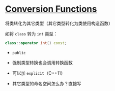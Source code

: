 # [Conversion Functions](https://en.cppreference.com/w/cpp/language/cast_operator)
将类转化为其它类型（其它类型转化为类使用构造函数）

如将 `class` 转为 `int` 类型：
```cpp
class::operator int() const;
```

- `public`

- 强制类型转换也会调用转换函数

- 可以加 `explicit`（C++11）

- 其它类型的命名空间怎么办？直接写